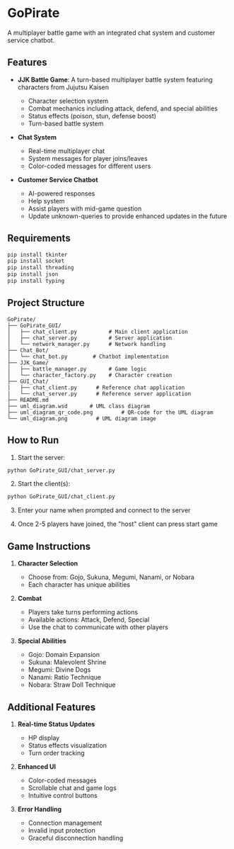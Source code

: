 # GoPirate

A multiplayer battle game with an integrated chat system and customer service chatbot.

## Features

- **JJK Battle Game**: A turn-based multiplayer battle system featuring characters from Jujutsu Kaisen
  - Character selection system
  - Combat mechanics including attack, defend, and special abilities
  - Status effects (poison, stun, defense boost)
  - Turn-based battle system

- **Chat System**
  - Real-time multiplayer chat
  - System messages for player joins/leaves
  - Color-coded messages for different users

- **Customer Service Chatbot**
  - AI-powered responses
  - Help system
  - Assist players with mid-game question
  - Update unknown-queries to provide enhanced updates in the future

## Requirements

```bash
pip install tkinter
pip install socket
pip install threading
pip install json
pip install typing
```

## Project Structure

```
GoPirate/
├── GoPirate_GUI/
│   ├── chat_client.py          # Main client application
│   ├── chat_server.py          # Server application
│   └── network_manager.py      # Network handling
├── Chat_Bot/
│   └── chat_bot.py        # Chatbot implementation
├── JJK_Game/
│   ├── battle_manager.py       # Game logic
│   └── character_factory.py    # Character creation
├── GUI_Chat/
|   ├── chat_client.py      # Reference chat application
|   └── chat_server.py      # Reference server application
├── README.md
├── uml_diagram.wsd       # UML class diagram
├── uml_diagram_qr_code.png         # QR-code for the UML diagram
└── uml_diagram.png         # UML diagram image
```

## How to Run

1. Start the server:
```bash
python GoPirate_GUI/chat_server.py
```

2. Start the client(s):
```bash
python GoPirate_GUI/chat_client.py
```

3. Enter your name when prompted and connect to the server

4. Once 2-5 players have joined, the "host" client can press start game

## Game Instructions

1. **Character Selection**
   - Choose from: Gojo, Sukuna, Megumi, Nanami, or Nobara
   - Each character has unique abilities

2. **Combat**
   - Players take turns performing actions
   - Available actions: Attack, Defend, Special
   - Use the chat to communicate with other players

3. **Special Abilities**
   - Gojo: Domain Expansion
   - Sukuna: Malevolent Shrine
   - Megumi: Divine Dogs
   - Nanami: Ratio Technique
   - Nobara: Straw Doll Technique

## Additional Features

1. **Real-time Status Updates**
   - HP display
   - Status effects visualization
   - Turn order tracking

2. **Enhanced UI**
   - Color-coded messages
   - Scrollable chat and game logs
   - Intuitive control buttons

3. **Error Handling**
   - Connection management
   - Invalid input protection
   - Graceful disconnection handling